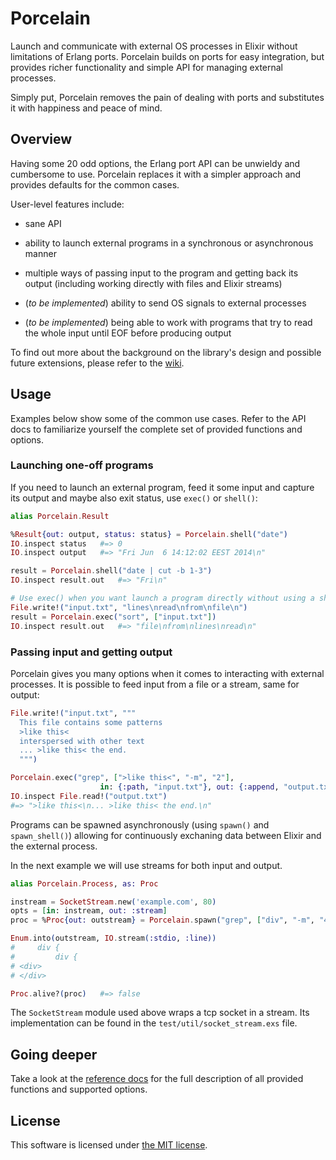 Porcelain
=========

Launch and communicate with external OS processes in Elixir without limitations
of Erlang ports. Porcelain builds on ports for easy integration, but provides
richer functionality and simple API for managing external processes.

Simply put, Porcelain removes the pain of dealing with ports and substitutes it
with happiness and peace of mind.


## Overview

Having some 20 odd options, the Erlang port API can be unwieldy and cumbersome
to use. Porcelain replaces it with a simpler approach and provides defaults for
the common cases.

User-level features include:

  * sane API

  * ability to launch external programs in a synchronous or asynchronous manner

  * multiple ways of passing input to the program and getting back its output
    (including working directly with files and Elixir streams)

  * (_to be implemented_) ability to send OS signals to external processes

  * (_to be implemented_) being able to work with programs that try to read the
    whole input until EOF before producing output

To find out more about the background on the library's design and possible
future extensions, please refer to the [wiki][].

  [wiki]: https://github.com/alco/porcelain/wiki


## Usage

Examples below show some of the common use cases. Refer to the API docs to
familiarize yourself the complete set of provided functions and options.


### Launching one-off programs

If you need to launch an external program, feed it some input and capture its
output and maybe also exit status, use `exec()` or `shell()`:

```elixir
alias Porcelain.Result

%Result{out: output, status: status} = Porcelain.shell("date")
IO.inspect status   #=> 0
IO.inspect output   #=> "Fri Jun  6 14:12:02 EEST 2014\n"

result = Porcelain.shell("date | cut -b 1-3")
IO.inspect result.out   #=> "Fri\n"

# Use exec() when you want launch a program directly without using a shell
File.write!("input.txt", "lines\nread\nfrom\nfile\n")
result = Porcelain.exec("sort", ["input.txt"])
IO.inspect result.out   #=> "file\nfrom\nlines\nread\n"
```


### Passing input and getting output

Porcelain gives you many options when it comes to interacting with external
processes. It is possible to feed input from a file or a stream, same for
output:

```elixir
File.write!("input.txt", """
  This file contains some patterns
  >like this<
  interspersed with other text
  ... >like this< the end.
  """)

Porcelain.exec("grep", [">like this<", "-m", "2"],
                    in: {:path, "input.txt"}, out: {:append, "output.txt"})
IO.inspect File.read!("output.txt")
#=> ">like this<\n... >like this< the end.\n"
```

Programs can be spawned asynchronously (using `spawn()` and `spawn_shell()`)
allowing for continuously exchaning data between Elixir and the external
process.

In the next example we will use streams for both input and output.

```elixir
alias Porcelain.Process, as: Proc

instream = SocketStream.new('example.com', 80)
opts = [in: instream, out: :stream]
proc = %Proc{out: outstream} = Porcelain.spawn("grep", ["div", "-m", "4"], opts)

Enum.into(outstream, IO.stream(:stdio, :line))
#     div {
#         div {
# <div>
# </div>

Proc.alive?(proc)   #=> false
```

The `SocketStream` module used above wraps a tcp socket in a stream. Its
implementation can be found in the `test/util/socket_stream.exs` file.


## Going deeper

Take a look at the [reference docs][ref] for the full description of all
provided functions and supported options.

  [ref]: http://porcelain.readthedocs.org


## License

This software is licensed under [the MIT license](LICENSE).
